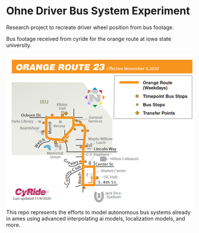 # Ohne Driver Bus System Experiment
Research project to recreate driver wheel position from bus footage.

Bus footage received from cyride for the orange route at iowa state university. 


<img src="orange.png"
      alt="Markdown Monster icon"
     style="float: left; margin-right: 10px;" />
     

This repo represents the efforts to model autonomous bus systems already in ames using advanced interpolating ai models, localization models, and more. 
